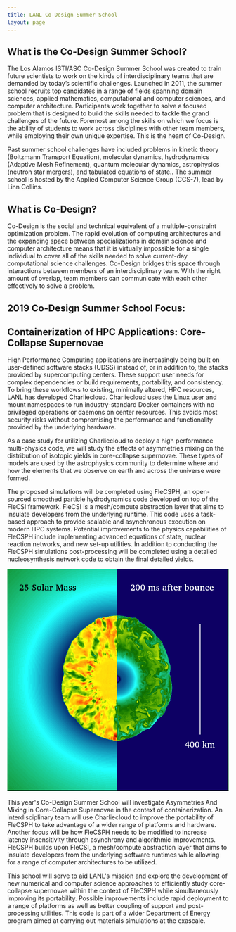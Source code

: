 ```yaml
---
title: LANL Co-Design Summer School
layout: page
---
```


## What is the Co-Design Summer School?

The Los Alamos ISTI/ASC Co-Design Summer School was created to train future scientists to work on the kinds of interdisciplinary teams that are demanded by today’s scientific challenges. Launched in 2011, the summer school recruits top candidates in a range of fields spanning domain sciences, applied mathematics, computational and computer sciences, and computer architecture. Participants work together to solve a focused problem that is designed to build the skills needed to tackle the grand challenges of the future. Foremost among the skills on which we focus is the ability of students to work across disciplines with other team members, while employing their own unique expertise. This is the heart of Co-Design.

 Past summer school challenges have included problems in kinetic theory (Boltzmann Transport Equation), molecular dynamics, hydrodynamics (Adaptive Mesh Refinement), quantum molecular dynamics, astrophysics (neutron star mergers), and tabulated equations of state..  The summer school is hosted by the Applied Computer Science Group (CCS-7), lead by Linn Collins.

## What is Co-Design?

Co-Design is the social and technical equivalent of a multiple-constraint optimization problem.  The rapid evolution of computing architectures and the expanding space between specializations in domain science and computer architecture means that it is virtually impossible for a single individual to cover all of the skills needed to solve current-day computational science challenges.  Co-Design bridges this space through interactions between members of an interdisciplinary team.  With the right amount of overlap, team members can communicate with each other effectively to solve a problem.

## 2019 Co-Design Summer School Focus:

## Containerization of HPC Applications: Core-Collapse Supernovae

High Performance Computing applications are increasingly being built on user-defined software stacks (UDSS) instead of, or in addition to, the stacks provided by supercomputing centers. These support user needs for complex dependencies or build requirements, portability, and consistency. To bring these workflows to existing, minimally altered, HPC resources, LANL has developed Charliecloud. Charliecloud uses the Linux user and mount namespaces to run industry-standard Docker containers with no privileged operations or daemons on center resources. This avoids most security risks without compromising the performance and functionality provided by the underlying hardware.

As a case study for utilizing Charliecloud to deploy a high performance multi-physics code, we will study the effects of asymmetries mixing on the distribution of isotopic yields in core-collapse supernovae.  These types of models are used by the astrophysics community to determine where and how the elements that we observe on earth and across the universe were formed.

The proposed simulations will be completed using FleCSPH,  an open-sourced smoothed particle hydrodynamics code developed on top of the FleCSI framework.  FleCSI is a mesh/compute abstraction layer that aims to insulate developers from the underlying runtime.  This code uses a task-based approach to provide scalable and asynchronous execution on modern HPC systems. Potential improvements to the physics capabilities of FleCSPH include implementing advanced equations of state, nuclear reaction networks, and new set-up utilities.   In addition to conducting the FleCSPH simulations post-processing will  be completed using a detailed nucleosynthesis network code to obtain the final detailed yields. 

 ![A simulation of the onset of a core-collapse supernovae in a 25 solar mass star at 200ms after core bounce.  Credit: Josh Dolence](images/Dolence_CCSN.png)

This year's Co-Design Summer School will investigate Asymmetries And Mixing in Core-Collapse Supernovae in the context of containerization. An interdisciplinary team will use Charliecloud to improve the portability of FleCSPH to take advantage of a wider range of platforms and hardware. Another focus will be how FleCSPH needs to be modified to increase latency insensitivity through asynchrony and algorithmic improvements. FleCSPH builds upon FleCSI, a mesh/compute abstraction layer that aims to insulate developers from the underlying software runtimes while allowing for a range of computer architectures to be utilized.

This school will serve to aid LANL's mission and explore the development of new numerical and computer science approaches to efficiently study core-collapse supernovae within the context of FleCSPH while simultaneously improving its portability. Possible improvements include rapid deployment to a range of platforms as well as better coupling of support and post-processing utilities. This code is part of a wider Department of Energy program aimed at carrying out materials simulations at the exascale.